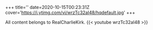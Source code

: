 +++
title=''
date=2020-10-15T00:23:31Z
cover='https://i.ytimg.com/vi/wrzTc32aI48/hqdefault.jpg'
+++

All content belongs to RealCharlieKirk.
{{< youtube wrzTc32aI48 >}}
